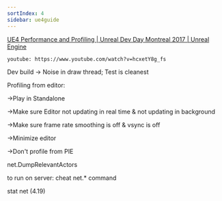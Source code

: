 ```yaml
---
sortIndex: 4
sidebar: ue4guide
---
```


[UE4 Performance and Profiling | Unreal Dev Day Montreal 2017 | Unreal Engine](https://www.youtube.com/watch?v=hcxetY8g_fs)

`youtube: https://www.youtube.com/watch?v=hcxetY8g_fs`

Dev build -> Noise in draw thread; Test is cleanest

Profiling from editor:

\->Play in Standalone

\->Make sure Editor not updating in real time & not updating in background

\->Make sure frame rate smoothing is off & vsync is off

\->Minimize editor

\->Don't profile from PIE

net.DumpRelevantActors

to run on server: cheat net.\* command

stat net (4.19)
